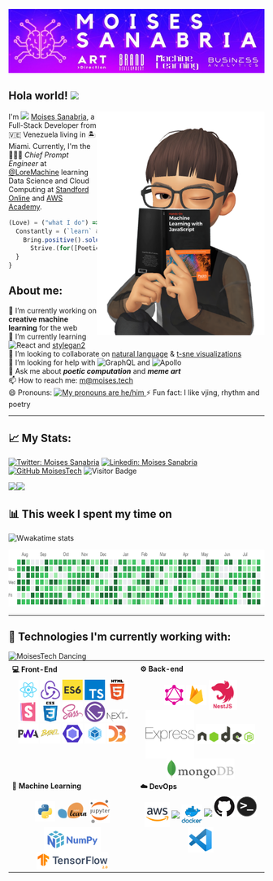 ![LinkedIn Banner](https://github.com/moisestech/moisestech/blob/master/assets/banner/MoisesTech_LinkedIn_Banner.jpeg?raw=true)

## Hola world! <img src="https://raw.githubusercontent.com/MartinHeinz/MartinHeinz/master/wave.gif" width="30px">

<img src="https://raw.githubusercontent.com/moisestech/moisestech/master/assets/avatar/MoisesTech_Zepeto_MLwJS.png" align="right" width="330px"/>

I'm <img src="https://emojis.slackmojis.com/emojis/images/1531849430/4246/blob-sunglasses.gif?1531849430" width="30"/> [Moises Sanabria](https://moises.tech/), a Full-Stack Developer from 🇻🇪 Venezuela living in 🏝️ Miami. Currently, I'm the 👨🏽‍💻 <em>Chief Prompt Engineer</em> at [@LoreMachine](https://https://loremachine.world/) learning Data Science and Cloud Computing at [Standford Online](https://www.coursera.org/learn/machine-learning) and [AWS Academy](https://www.aws.training/).

```javascript
(Love) = ("what I do") => {
  Constantly = (`learn` && `adjust`) => {
    Bring.positive().solutions()
      Strive.(for([Poetic + Computation]))
  }
}
```

## About me:

🔭 I’m currently working on <strong>creative machine learning</strong> for the web  
🌱 I’m currently learning <img alt="React" src="https://img.shields.io/badge/-React-45b8d8?style=flat-square&logo=react&logoColor=white" /> and [stylegan2](https://github.com/NVlabs/stylegan2)  
👯 I’m looking to collaborate on <a href="https://github.com/openai/gpt-3">natural language</a> & [t-sne visualizations](https://www.youtube.com/watch?v=wvsE8jm1GzE)  
🤔 I’m looking for help with <img alt="GraphQL" src="https://img.shields.io/badge/-GraphQL-E10098?style=flat-square&logo=graphql&logoColor=white" /> and <img alt="Apollo" src="https://img.shields.io/badge/-Apollo%20GraphQL-311C87?style=flat-square&logo=apollo-graphql&logoColor=white" />  
💬 Ask me about **_poetic computation_** and **_meme art_**  
📫 How to reach me: m@moises.tech  
😄 Pronouns: <a href="https://pronouns.vercel.app" title="Add pronouns to your own profile">
<img src="https://pronouns.vercel.app/he/him?gradient=grapefruit%20sunset" width="256" height="14" alt="My pronouns are he/him"/>
</a>
⚡ Fun fact: I like vjing, rhythm and poetry

<hr/>

## 📈 My Stats:

[![Twitter: Moises Sanabria](https://img.shields.io/twitter/follow/moisesdsanabria?style=social)](https://twitter.com/moisesdsanabria)
[![Linkedin: Moises Sanabria](https://img.shields.io/badge/-LinkedIn-blue?style=flat-square&logo=Linkedin&logoColor=white&link=https://www.linkedin.com/in/moisesdsanabria/)](https://www.linkedin.com/in/moisesdsanabria/)
[![GitHub MoisesTech](https://img.shields.io/github/followers/moisestech?label=follow&style=social)](https://github.com/moisestech)
![Visitor Badge](https://visitor-badge.laobi.icu/badge?page_id=moisestech)

<img height="135px" src="https://github-readme-stats.vercel.app/api?username=moisestech&hide_title=true&hide_border=true&show_icons=true&include_all_commits=true&line_height=21&bg_color=0,EC6C6C,FFD479,FFFC79,73FA79&theme=graywhite" /><!-- wi*quL3fcV --><img height="135px" src="https://github-readme-stats.vercel.app/api/top-langs/?username=moisestech&hide_title=true&hide_border=true&layout=compact&bg_color=0,73FA79,73FDFF,D783FF&theme=graywhite" />

## 📊 **This week I spent my time on**

![Wwakatime stats](https://github-readme-stats-taupe-two.vercel.app/api/wakatime?username=moisestech&hide_title=true&hide_border=true&langs_count=5)

<img src="https://raw.githubusercontent.com/moisestech/moisestech/master/assets/banner/contributions.gif" alt="Contributions" width="722px" height="112px" />

<hr/>

## 🔧 Technologies I'm currently working with:

<img src="https://github.com/moisestech/moisestech/blob/master/assets/avatar/MoisesTech_Zepeto_Dancing.gif?raw=true" alt="MoisesTech Dancing" width="300px" align="left" />

<table>
  <tr>
    <td valign="top" width="250"></td>
    <td valign="top" width="250"></td>
  </tr>
  <tr>
    <td valign="center" halign="center" width="250">
      <strong>💻  Front-End</strong>
    </td>
    <td valign="top" halign="center" width="250">
      <strong>⚙️ Back-end</strong>
    </td>
  </tr>
  <tr>
    <td valign="top" width="250">
      <div align="center">
        <img
          width="40x"
          src="https://raw.githubusercontent.com/github/explore/80688e429a7d4ef2fca1e82350fe8e3517d3494d/topics/react/react.png"
        />
        <img
          width="40x"
          src="https://raw.githubusercontent.com/github/explore/80688e429a7d4ef2fca1e82350fe8e3517d3494d/topics/redux/redux.png"
        />
        <img
          width="40x"
          src="https://raw.githubusercontent.com/github/explore/80688e429a7d4ef2fca1e82350fe8e3517d3494d/topics/es6/es6.png"
        />
        <img
          width="40x"
          src="https://raw.githubusercontent.com/github/explore/80688e429a7d4ef2fca1e82350fe8e3517d3494d/topics/typescript/typescript.png"
        />
        <img
          width="40x"
          src="https://raw.githubusercontent.com/github/explore/80688e429a7d4ef2fca1e82350fe8e3517d3494d/topics/html/html.png"
        />
        <img
          width="40x"
          src="https://raw.githubusercontent.com/github/explore/80688e429a7d4ef2fca1e82350fe8e3517d3494d/topics/storybook/storybook.png"
        />
        <img
          width="40x"
          src="https://raw.githubusercontent.com/github/explore/80688e429a7d4ef2fca1e82350fe8e3517d3494d/topics/css/css.png"
        />
        <img
          width="40x"
          src="https://raw.githubusercontent.com/github/explore/80688e429a7d4ef2fca1e82350fe8e3517d3494d/topics/sass/sass.png"
        />
        <img
          width="40x"
          src="https://raw.githubusercontent.com/moisestech/moisestech/master/assets/logos/gatsby.png"
        />
        <img
          width="40x"
          src="https://raw.githubusercontent.com/moisestech/moisestech/master/assets/logos/nextjs.png"
        />
        <img
          width="40"
          src="https://raw.githubusercontent.com/github/explore/80688e429a7d4ef2fca1e82350fe8e3517d3494d/topics/pwa/pwa.png"
        />
        <img
          width="40x"
          src="https://raw.githubusercontent.com/github/explore/cb39e2385dfcec8a661d01bfacff6b1e33bbaa9d/topics/babel/babel.png"
        />
        <img
          width="40"
          src="https://raw.githubusercontent.com/github/explore/80688e429a7d4ef2fca1e82350fe8e3517d3494d/topics/eslint/eslint.png"
        />
        <img
          width="40"
          src="https://raw.githubusercontent.com/github/explore/80688e429a7d4ef2fca1e82350fe8e3517d3494d/topics/webpack/webpack.png"
        />
        <img
          width="40"
          src="https://github.com/moisestech/moisestech/blob/master/assets/logos/d3.png?raw=true"
        />
      </div>
    </td>
    <td valign="top" width="250">
      <div align="center">
        <img
          align="center"
          width="40"
          src="https://raw.githubusercontent.com/github/explore/80688e429a7d4ef2fca1e82350fe8e3517d3494d/topics/graphql/graphql.png"
        />
        <img
          align="center"
          width="40"
          src="https://raw.githubusercontent.com/github/explore/80688e429a7d4ef2fca1e82350fe8e3517d3494d/topics/firebase/firebase.png"
        />
        <img
          align="center"
          height="60"
          src="https://raw.githubusercontent.com/moisestech/moisestech/master/assets/logos/nestjs.png"
        />
        <img
          align="center"
          width="40%"
          src="https://raw.githubusercontent.com/github/explore/80688e429a7d4ef2fca1e82350fe8e3517d3494d/topics/express/express.png"
        />
        <img
          align="center"
          height="40"
          src="https://raw.githubusercontent.com/moisestech/moisestech/master/assets/logos/nodejs.png"
        />
        <img
          align="center"
          height="40"
          src="https://github.com/moisestech/moisestech/blob/master/assets/logos/mongodb.png?raw=true"
        />
      </div>
    </td>
  </tr>
  <tr>
    <td valign="top" halign="center" width="250">
      <strong>🧠  Machine Learning</strong>
    </td>
    <td valign="top" halign="center" width="250">
      <strong>☁️ DevOps</strong>
    </td>
  </tr>
  <tr>
    <td valign="top" width="250">
      <div align="center">
        <img
          align="center"
          width="40"
          src="https://raw.githubusercontent.com/github/explore/80688e429a7d4ef2fca1e82350fe8e3517d3494d/topics/python/python.png"
        />
        <img
          align="center"
          width="60"
          src="https://raw.githubusercontent.com/github/explore/80688e429a7d4ef2fca1e82350fe8e3517d3494d/topics/scikit-learn/scikit-learn.png"
        />
        <img
          align="center"
          width="40"
          src="https://github.com/moisestech/moisestech/blob/master/assets/logos/jupyter_notebooks.png?raw=true"
        />
        <img
          align="center"
          height="50"
          src="https://raw.githubusercontent.com/moisestech/moisestech/master/assets/logos/numpy.png"
        />
        <img
          align="center"
          height="35"
          src="https://raw.githubusercontent.com/moisestech/moisestech/master/assets/logos/tensorflow2.png"
        />
      </div>
    </td>
    <td valign="top" width="250">
      <div align="center">
        <img
          align="center"
          height="50"
          src="https://raw.githubusercontent.com/github/explore/80688e429a7d4ef2fca1e82350fe8e3517d3494d/topics/aws/aws.png"
        />
        <img
          align="center"
          height="40"
          src="https://www.vectorlogo.zone/logos/google_cloud/google_cloud-icon.svg"
        />
        <img
          align="center"
          width="40"
          src="https://raw.githubusercontent.com/github/explore/80688e429a7d4ef2fca1e82350fe8e3517d3494d/topics/docker/docker.png"
        />
        <img
          width="40"
          src="https://camo.githubusercontent.com/d82942004dd6bfef22a5ba8e6fb936211a048320/68747470733a2f2f70726f66696c696e61746f722e7269736861762e6465762f736b696c6c732d6173736574732f6769742d73636d2d69636f6e2e737667"
        />
        <img
          width="40"
          src="https://raw.githubusercontent.com/github/explore/78df643247d429f6cc873026c0622819ad797942/topics/github/github.png"
        />
        <img
          width="40"
          src="https://raw.githubusercontent.com/github/explore/80688e429a7d4ef2fca1e82350fe8e3517d3494d/topics/terminal/terminal.png"
        />
        <img
          width="50"
          src="https://raw.githubusercontent.com/moisestech/moisestech/master/assets/logos/vscode.png"
        />
      </div>
    </td>
  </tr>
</table>
